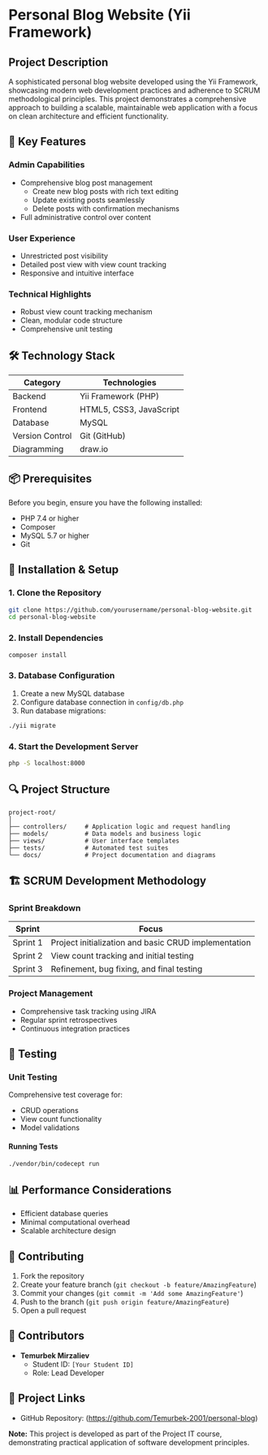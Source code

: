 # Personal Blog Website (Yii Framework)

## Project Description

A sophisticated personal blog website developed using the Yii Framework, showcasing modern web development practices and adherence to SCRUM methodological principles. This project demonstrates a comprehensive approach to building a scalable, maintainable web application with a focus on clean architecture and efficient functionality.

## 🌟 Key Features

### Admin Capabilities
- Comprehensive blog post management
  - Create new blog posts with rich text editing
  - Update existing posts seamlessly
  - Delete posts with confirmation mechanisms
- Full administrative control over content

### User Experience
- Unrestricted post visibility
- Detailed post view with view count tracking
- Responsive and intuitive interface

### Technical Highlights
- Robust view count tracking mechanism
- Clean, modular code structure
- Comprehensive unit testing

## 🛠 Technology Stack

| Category | Technologies |
|----------|--------------|
| Backend | Yii Framework (PHP) |
| Frontend | HTML5, CSS3, JavaScript |
| Database | MySQL |
| Version Control | Git (GitHub) |
| Diagramming | draw.io |

## 📦 Prerequisites

Before you begin, ensure you have the following installed:
- PHP 7.4 or higher
- Composer
- MySQL 5.7 or higher
- Git

## 🚀 Installation & Setup

### 1. Clone the Repository
```bash
git clone https://github.com/yourusername/personal-blog-website.git
cd personal-blog-website
```

### 2. Install Dependencies
```bash
composer install
```

### 3. Database Configuration
1. Create a new MySQL database
2. Configure database connection in `config/db.php`
3. Run database migrations:
```bash
./yii migrate
```

### 4. Start the Development Server
```bash
php -S localhost:8000
```

## 🔍 Project Structure

```
project-root/
│
├── controllers/     # Application logic and request handling
├── models/          # Data models and business logic
├── views/           # User interface templates
├── tests/           # Automated test suites
└── docs/            # Project documentation and diagrams
```

## 🏗 SCRUM Development Methodology

### Sprint Breakdown

| Sprint | Focus |
|--------|-------|
| Sprint 1 | Project initialization and basic CRUD implementation |
| Sprint 2 | View count tracking and initial testing |
| Sprint 3 | Refinement, bug fixing, and final testing |

### Project Management
- Comprehensive task tracking using JIRA
- Regular sprint retrospectives
- Continuous integration practices

## 🧪 Testing

### Unit Testing
Comprehensive test coverage for:
- CRUD operations
- View count functionality
- Model validations

#### Running Tests
```bash
./vendor/bin/codecept run
```

## 📊 Performance Considerations
- Efficient database queries
- Minimal computational overhead
- Scalable architecture design

## 🤝 Contributing

1. Fork the repository
2. Create your feature branch (`git checkout -b feature/AmazingFeature`)
3. Commit your changes (`git commit -m 'Add some AmazingFeature'`)
4. Push to the branch (`git push origin feature/AmazingFeature`)
5. Open a pull request



## 👥 Contributors

- **Temurbek Mirzaliev**
  - Student ID: `[Your Student ID]`
  - Role: Lead Developer

## 🔗 Project Links
- GitHub Repository: (https://github.com/Temurbek-2001/personal-blog)

**Note:** This project is developed as part of the Project IT course, demonstrating practical application of software development principles.
